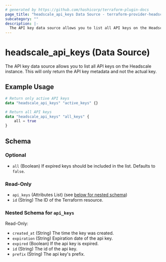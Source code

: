 ```yaml
---
# generated by https://github.com/hashicorp/terraform-plugin-docs
page_title: "headscale_api_keys Data Source - terraform-provider-headscale"
subcategory: ""
description: |-
  The API key data source allows you to list all API keys on the Headscale instance. This will only return the API key metadata and not the actual key.
---
```


# headscale_api_keys (Data Source)

The API key data source allows you to list all API keys on the Headscale instance. This will only return the API key metadata and not the actual key.

## Example Usage

```terraform
# Return only active API keys
data "headscale_api_keys" "active_keys" {}

# Return all API keys
data "headscale_api_keys" "all_keys" {
    all = true
}
```

<!-- schema generated by tfplugindocs -->
## Schema

### Optional

- `all` (Boolean) If expired keys should be included in the list. Defaults to `false`.

### Read-Only

- `api_keys` (Attributes List) (see [below for nested schema](#nestedatt--api_keys))
- `id` (String) The ID of the Terraform resource.

<a id="nestedatt--api_keys"></a>
### Nested Schema for `api_keys`

Read-Only:

- `created_at` (String) The time the key was created.
- `expiration` (String) Expiration date of the api key.
- `expired` (Boolean) If the api key is expired.
- `id` (String) The id of the api key.
- `prefix` (String) The api key's prefix.


